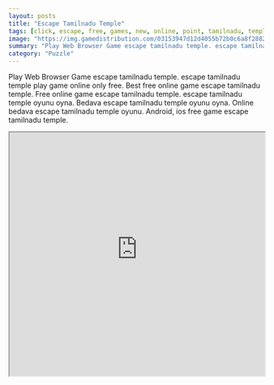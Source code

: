 ```yaml
---
layout: posts
title: "Escape Tamilnadu Temple"
tags: [click, escape, free, games, new, online, point, tamilnadu, temple, free, online, games, oyna, game, free, games, play, play, games]
image: "https://img.gamedistribution.com/03153947d12d4055b72b0c6a8f2882c6.jpg"
summary: "Play Web Browser Game escape tamilnadu temple. escape tamilnadu temple play game online only free. Best free online game escape tamilnadu temple. Free online game escape tamilnadu temple. escape tamilnadu temple oyunu oyna. Bedava escape tamilnadu temple oyunu oyna. Online bedava escape tamilnadu temple oyunu. Android, ios free game escape tamilnadu temple."
category: "Puzzle"
---
```


Play Web Browser Game escape tamilnadu temple. escape tamilnadu temple play game online only free. Best free online game escape tamilnadu temple. Free online game escape tamilnadu temple. escape tamilnadu temple oyunu oyna. Bedava escape tamilnadu temple oyunu oyna. Online bedava escape tamilnadu temple oyunu. Android, ios free game escape tamilnadu temple.

<iframe width="100%" height="480px;" src="https://flash.gamedistribution.com?game=03153947d12d4055b72b0c6a8f2882c6"></iframe>